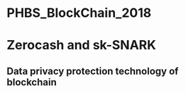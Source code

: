 # PHBS_BlockChain_2018

# Zerocash and sk-SNARK

## Data privacy protection technology of blockchain
